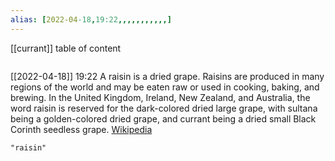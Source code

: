 ```yaml
---
alias: [2022-04-18,19:22,,,,,,,,,,,]
---
```

[[currant]]
table of content
```toc
```

[[2022-04-18]] 19:22
A raisin is a dried grape. Raisins are produced in many regions of the world and may be eaten raw or used in cooking, baking, and brewing. In the United Kingdom, Ireland, New Zealand, and Australia, the word raisin is reserved for the dark-colored dried large grape, with sultana being a golden-colored dried grape, and currant being a dried small Black Corinth seedless grape.
[Wikipedia](https://en.wikipedia.org/wiki/Raisin)
```query
"raisin"
```